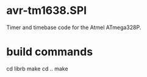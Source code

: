 avr-tm1638.SPI
============

Timer and timebase code for the Atmel ATmega328P.


build commands
==============

cd librb
make
cd ..
make

